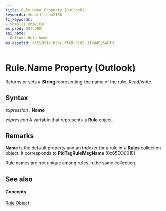 ```yaml
---
title: Rule.Name Property (Outlook)
keywords: vbaol11.chm2168
f1_keywords:
- vbaol11.chm2168
ms.prod: OUTLOOK
api_name:
- Outlook.Rule.Name
ms.assetid: 6c559ffe-b25c-ff49-31d1-1fd44935a8f3
---
```



# Rule.Name Property (Outlook)

Returns or sets a  **String** representing the name of the rule. Read/write.


## Syntax

 _expression_ . **Name**

 _expression_ A variable that represents a **Rule** object.


## Remarks

 **Name** is the default property and an indexer for a rule in a **[Rules](rules-object-outlook.md)** collection object. It corresponds to **PidTagRuleMsgName** (0x65EC001E).

Rule names are not unique among rules in the same collection.


## See also


#### Concepts


[Rule Object](rule-object-outlook.md)

